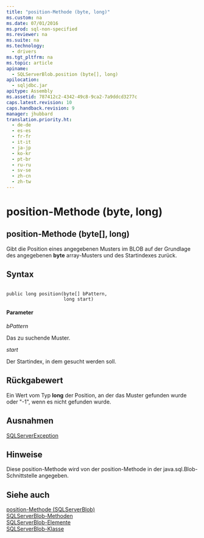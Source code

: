 ```yaml
---
title: "position-Methode (byte, long)"
ms.custom: na
ms.date: 07/01/2016
ms.prod: sql-non-specified
ms.reviewer: na
ms.suite: na
ms.technology: 
  - drivers
ms.tgt_pltfrm: na
ms.topic: article
apiname: 
  - SQLServerBlob.position (byte[], long)
apilocation: 
  - sqljdbc.jar
apitype: Assembly
ms.assetid: 787412c2-4342-49c8-9ca2-7a9ddcd3277c
caps.latest.revision: 10
caps.handback.revision: 9
manager: jhubbard
translation.priority.ht: 
  - de-de
  - es-es
  - fr-fr
  - it-it
  - ja-jp
  - ko-kr
  - pt-br
  - ru-ru
  - sv-se
  - zh-cn
  - zh-tw
---
```

# position-Methode (byte, long)
    
## position\-Methode \(byte\[\], long\)  
 Gibt die Position eines angegebenen Musters im BLOB auf der Grundlage des angegebenen  **byte** array\-Musters und des Startindexes zurück.  
  
## Syntax  
  
```  
  
public long position(byte[] bPattern,  
                     long start)  
```  
  
#### Parameter  
 *bPattern*  
  
 Das zu suchende Muster.  
  
 *start*  
  
 Der Startindex, in dem gesucht werden soll.  
  
## Rückgabewert  
 Ein Wert vom Typ **long** der Position, an der das Muster gefunden wurde oder "\-1", wenn es nicht gefunden wurde.  
  
## Ausnahmen  
 [SQLServerException](../content/SQLServerException-Class.md)  
  
## Hinweise  
 Diese position\-Methode wird von der position\-Methode in der java.sql.Blob\-Schnittstelle angegeben.  
  
## Siehe auch  
 [position-Methode &#40;SQLServerBlob&#41;](../content/position-Method--SQLServerBlob-.md)   
 [SQLServerBlob-Methoden](../content/SQLServerBlob-Methods.md)   
 [SQLServerBlob-Elemente](../content/SQLServerBlob-Members.md)   
 [SQLServerBlob-Klasse](../content/SQLServerBlob-Class.md)  
  
  